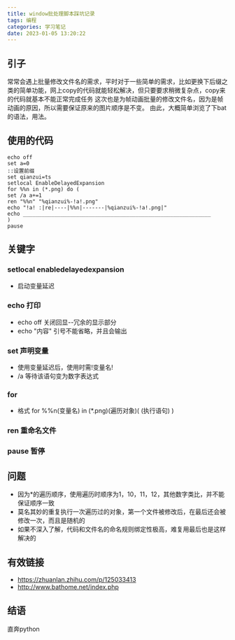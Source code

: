 ```yaml
---
title: window批处理脚本踩坑记录
tags: 编程
categories: 学习笔记
date: 2023-01-05 13:20:22
---
```

## 引子
常常会遇上批量修改文件名的需求，平时对于一些简单的需求，比如更换下后缀之类的简单功能，网上copy的代码就能轻松解决，但只要要求稍微复杂点，copy来的代码就基本不能正常完成任务
这次也是为帧动画批量的修改文件名，因为是帧动画的原因，所以需要保证原来的图片顺序是不变。
由此，大概简单浏览了下bat的语法，用法。

## 使用的代码
    echo off
    set a=0
    ::设置前缀
    set qianzui=ts
    setlocal EnableDelayedExpansion
    for %%n in (*.png) do (
    set /a a+=1
    ren "%%n" "%qianzui%-!a!.png"
    echo "!a! :|re|----|%%n|-------|%qianzui%-!a!.png|"
    echo ____________________________________________________________
    )
    pause

## 关键字
### setlocal enabledelayedexpansion
- 启动变量延迟
### echo 打印
- echo off 关闭回显--冗余的显示部分
- echo "内容" 引号不能省略，并且会输出
### set 声明变量
- 使用变量延迟后，使用时需!变量名!
- /a 等待该语句变为数字表达式
### for
- 格式 for %%n(变量名) in (*.png)(遍历对象)(
    (执行语句)
    )
### ren 重命名文件
### pause 暂停
## 问题
- 因为*的遍历顺序，使用遍历时顺序为1，10，11，12，其他数字类比，并不能保证顺序一致
- 莫名其妙的重复执行一次遍历过的对象，第一个文件被修改后，在最后还会被修改一次，而且是随机的
- 如果不深入了解，代码和文件名的命名规则绑定性极高，难复用<span class= "heimu" >最后也是这样解决的</span>

## 有效链接
- https://zhuanlan.zhihu.com/p/125033413
- http://www.bathome.net/index.php


## 结语
直奔python
